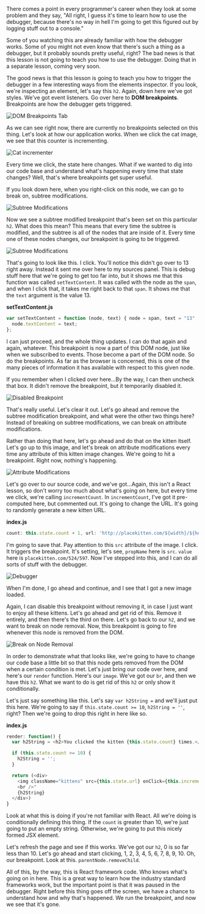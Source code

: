There comes a point in every programmer's career when they look at some problem and they say, "All right, I guess it's time to learn how to use the debugger, because there's no way in hell I'm going to get this figured out by logging stuff out to a console."

Some of you watching this are already familiar with how the debugger works. Some of you might not even know that there's such a thing as a debugger, but it probably sounds pretty useful, right? The bad news is that this lesson is not going to teach you how to use the debugger. Doing that in a separate lesson, coming very soon.

The good news is that this lesson is going to teach you how to trigger the debugger in a few interesting ways from the elements inspector. If you look, we're inspecting an element, let's say this `h2`. Again, down here we've got styles. We've got event listeners. Go over here to **DOM breakpoints**. Breakpoints are how the debugger gets triggered.

![DOM Breakpoints Tab](../images/javascript-use-dom-break-points-breakpoints-tab.png)

As we can see right now, there are currently no breakpoints selected on this thing. Let's look at how our application works. When we click the cat image, we see that this counter is incrementing.

![Cat incrementer](../images/javascript-use-dom-break-points-cat-incrementing.png)

Every time we click, the state here changes. What if we wanted to dig into our code base and understand what's happening every time that state changes? Well, that's where breakpoints get super useful.

If you look down here, when you right-click on this node, we can go to break on, subtree modifications.

![Subtree Modifications](../images/javascript-use-dom-break-points-subtree-modifications.png)

Now we see a subtree modified breakpoint that's been set on this particular `h2`. What does this mean? This means that every time the subtree is modified, and the subtree is all of the nodes that are inside of it. Every time one of these nodes changes, our breakpoint is going to be triggered.

![Subtree Modifications](../images/javascript-use-dom-break-points-h2-nodes.png)

That's going to look like this. I click. You'll notice this didn't go over to 13 right away. Instead it sent me over here to my sources panel. This is debug stuff here that we're going to get too far into, but it shows me that this function was called `setTextContent`. It was called with the node as the `span`, and when I click that, it takes me right back to that `span`. It shows me that the `text` argument is the value 13.

**setTextContent.js**
```javascript
var setTextContent = function (node, text) { node = span, text = "13"
  node.textContent = text;
};
```

I can just proceed, and the whole thing updates. I can do that again and again, whatever. This breakpoint is now a part of this DOM node, just like when we subscribed to events. Those become a part of the DOM node. So do the breakpoints. As far as the browser is concerned, this is one of the many pieces of information it has available with respect to this given node.

If you remember when I clicked over here...By the way, I can then uncheck that box. It didn't remove the breakpoint, but it temporarily disabled it.

![Disabled Breakpoint](../images/javascript-use-dom-break-points-disabled-breakpoint.png)

That's really useful. Let's clear it out. Let's go ahead and remove the subtree modification breakpoint, and what were the other two things here? Instead of breaking on subtree modifications, we can break on attribute modifications.

Rather than doing that here, let's go ahead and do that on the kitten itself. Let's go up to this image, and let's break on attribute modifications every time any attribute of this kitten image changes. We're going to hit a breakpoint. Right now, nothing's happening.

![Attribute Modifications](../images/javascript-use-dom-break-points-attribute-modifications.png)

Let's go over to our source code, and we've got...Again, this isn't a React lesson, so don't worry too much about what's going on here, but every time we click, we're calling `incrementCount`. In `incrementCount`, I've got it pre-computed here, but commented out. It's going to change the URL. It's going to randomly generate a new kitten URL.

**index.js**
```javascript
count: this.state.count + 1, url: 'http://placekitten.com/${width}/${height}'
```

I'm going to save that. Pay attention to this `src` attribute of the image. I click. It triggers the breakpoint. It's setting, let's see, `propName` here is `src`. `value` here is `placekitten.com/524/597`. Now I've stepped into this, and I can do all sorts of stuff with the debugger.

![Debugger](../images/javascript-use-dom-break-points-debugger-propName.png)

When I'm done, I go ahead and continue, and I see that I got a new image loaded.

Again, I can disable this breakpoint without removing it, in case I just want to enjoy all these kittens. Let's go ahead and get rid of this. Remove it entirely, and then there's the third on there. Let's go back to our `h2`, and we want to break on node removal. Now, this breakpoint is going to fire whenever this node is removed from the DOM.

![Break on Node Removal](../images/javascript-use-dom-break-points-break-on-node-removal.png)

In order to demonstrate what that looks like, we're going to have to change our code base a little bit so that this node gets removed from the DOM when a certain condition is met. Let's just bring our code over here, and here's our `render` function. Here's our `image`. We've got our `br`, and then we have this `h2`. What we want to do is get rid of this `h2` or only show it conditionally.

Let's just say something like this. Let's say `var h2String =` and we'll just put this here. We're going to say if `this.state.count >= 10`, `h2String = ''`, right? Then we're going to drop this right in here like so. 

**index.js**
```javascript
render: function() {
  var h2String = <h2>You clicked the kitten {this.state.count} times.</h2>;

  if (this.state.count >= 10) {
    h2String = '';
  }

  return (<div>
    <img className="kittens" src={this.state.url} onClick={this.incrementCount} />
    <br />"
    {h2String}
  </div>)
}
```

Look at what this is doing if you're not familiar with React. All we're doing is conditionally defining this thing. If the `count` is greater than 10, we're just going to put an empty string. Otherwise, we're going to put this nicely formed JSX element.

Let's refresh the page and see if this works. We've got our `h2`, 0 is so far less than 10. Let's go ahead and start clicking, 1, 2, 3, 4, 5, 6, 7, 8, 9, 10. Oh, our breakpoint. Look at this. `parentNode.removeChild`.

All of this, by the way, this is React framework code. Who knows what's going on in here. This is a great way to learn how the industry standard frameworks work, but the important point is that it was paused in the debugger. Right before this thing goes off the screen, we have a chance to understand how and why that's happened. We run the breakpoint, and now we see that it's gone.